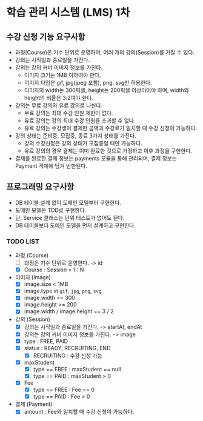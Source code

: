 # 학습 관리 시스템 (LMS) 1차

## 수강 신청 기능 요구사항
- 과정(Course)은 기수 단위로 운영하며, 여러 개의 강의(Session)를 가질 수 있다.
- 강의는 시작일과 종료일을 가진다.
- 강의는 강의 커버 이미지 정보를 가진다.
  - 이미지 크기는 1MB 이하여야 한다.
  - 이미지 타입은 gif, jpg(jpeg 포함), png, svg만 허용한다.
  - 이미지의 width는 300픽셀, height는 200픽셀 이상이어야 하며, width와 height의 비율은 3:2여야 한다.
- 강의는 무료 강의와 유료 강의로 나뉜다.
  - 무료 강의는 최대 수강 인원 제한이 없다. 
  - 유료 강의는 강의 최대 수강 인원을 초과할 수 없다. 
  - 유료 강의는 수강생이 결제한 금액과 수강료가 일치할 때 수강 신청이 가능하다.
- 강의 상태는 준비중, 모집중, 종료 3가지 상태를 가진다. 
  - 강의 수강신청은 강의 상태가 모집중일 때만 가능하다. 
  - 유료 강의의 경우 결제는 이미 완료한 것으로 가정하고 이후 과정을 구현한다.
- 결제를 완료한 결제 정보는 payments 모듈을 통해 관리되며, 결제 정보는 Payment 객체에 담겨 반한된다.

## 프로그래밍 요구사항
- DB 테이블 설계 없이 도메인 모델부터 구현한다.
- 도메인 모델은 TDD로 구현한다.
- 단, Service 클래스는 단위 테스트가 없어도 된다.
- DB 테이블보다 도메인 모델을 먼저 설계하고 구현한다.

### TODO LIST
- 과정 (Course) 
  - [ ] 과정은 기수 단위로 운영한다. -> id
  - [x] Course : Session = 1 : N
- 이미지 (Image)
  - [x] image.size < 1MB
  - [x] image.type in `gif`, `jpg`, `png`, `svg`
  - [x] image.width >= 300
  - [x] image.height >= 200
  - [x] image.width / image.height == 3 / 2
- 강의 (Session)
  - [x] 강의는 시작일과 종료일을 가진다. -> startAt, endAt
  - [x] 강의는 강의 커버 이미지 정보를 가진다. -> image
  - [x] type : FREE, PAID
  - [x] status : READY, RECRUITING, END
    - [x] RECRUITING : 수강 신청 가능
  - [x] maxStudent
    - [x] type == FREE : maxStudent == null
    - [x] type == PAID : maxStudent > 0
  - [x] Fee
    - [x] type == FREE : Fee == 0
    - [x] type == PAID : Fee > 0
- 결제 (Payment)
  - [x] amount : Fee와 일치할 때 수강 신청이 가능하다.
